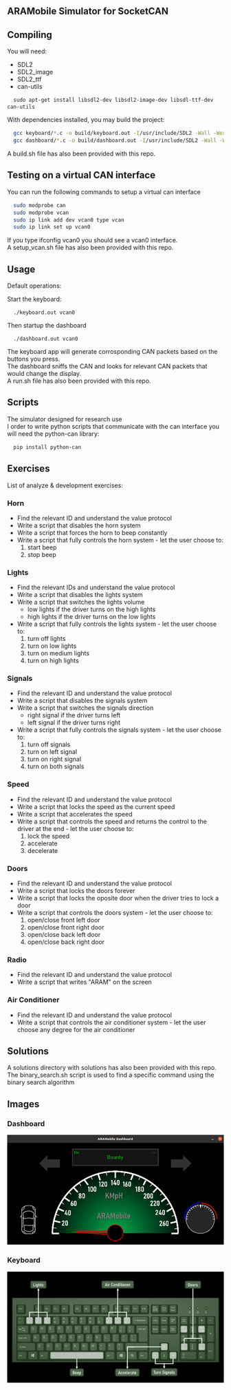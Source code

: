 ARAMobile Simulator for SocketCAN
------------------------------------------

Compiling
---------
You will need:
* SDL2
* SDL2_image
* SDL2_ttf
* can-utils

```
  sudo apt-get install libsdl2-dev libsdl2-image-dev libsdl-ttf-dev can-utils  
```

With dependencies installed, you may build the project:

```bash
  gcc keyboard/*.c -o build/keyboard.out -I/usr/include/SDL2 -Wall -Wextra -lSDL2 -lSDL2_image -lSDL2_ttf
  gcc dashboard/*.c -o build/dashboard.out -I/usr/include/SDL2 -Wall -Wextra -lSDL2 -lSDL2_image -lSDL2_ttf
```

A build.sh file has also been provided with this repo.

Testing on a virtual CAN interface
----------------------------------
You can run the following commands to setup a virtual can interface

```bash
  sudo modprobe can
  sudo modprobe vcan
  sudo ip link add dev vcan0 type vcan
  sudo ip link set up vcan0
```

If you type ifconfig vcan0 you should see a vcan0 interface.  
A setup_vcan.sh file has also been provided with this repo.

Usage
-----
Default operations:

Start the keyboard:

```
  ./keyboard.out vcan0
```

Then startup the dashboard

```
  ./dashboard.out vcan0
```

The keyboard app will generate corrosponding CAN packets based on the buttons you press.  
The dashboard sniffs the CAN and looks for relevant CAN packets that would change the display.  
A run.sh file has also been provided with this repo.

Scripts
-------
The simulator designed for research use  
I order to write python scripts that communicate with the can interface you will need the python-can library:

```bash
  pip install python-can
```

Exercises
---------
List of analyze & development exercises:

### Horn
- Find the relevant ID and understand the value protocol
- Write a script that disables the horn system
- Write a script that forces the horn to beep constantly
- Write a script that fully controls the horn system - let the user choose to:
  1. start beep
  2. stop beep

### Lights
  - Find the relevant IDs and understand the value protocol
  - Write a script that disables the lights system
  - Write a script that switches the lights volume
    - low lights if the driver turns on the high lights
    - high lights if the driver turns on the low lights 
  - Write a script that fully controls the lights system - let the user choose to:
    1. turn off lights
    2. turn on low lights
    3. turn on medium lights
    4. turn on high lights

### Signals
- Find the relevant ID and understand the value protocol
- Write a script that disables the signals system
- Write a script that switches the signals direction
  - right signal if the driver turns left
  - left signal if the driver turns right
- Write a script that fully controls the signals system - let the user choose to:
  1. turn off signals
  2. turn on left signal
  3. turn on right signal
  4. turn on both signals

### Speed
- Find the relevant ID and understand the value protocol
- Write a script that locks the speed as the current speed
- Write a script that accelerates the speed
- Write a script that controls the speed and returns the control to the driver at the end - let the user choose to: 
  1. lock the speed
  2. accelerate
  3. decelerate

### Doors
- Find the relevant ID and understand the value protocol
- Write a script that locks the doors forever
- Write a script that locks the oposite door when the driver tries to lock a door
- Write a script that controls the doors system - let the user choose to: 
  1. open/close front left door
  2. open/close front right door
  3. open/close back left door
  4. open/close back right door

### Radio
- Find the relevant ID and understand the value protocol
- Write a script that writes "ARAM" on the screen

### Air Conditioner
- Find the relevant ID and understand the value protocol
- Write a script that controls the air conditioner system - let the user choose any degree for the air conditioner

Solutions
---------

A solutions directory with solutions has also been provided with this repo.  
The binary_search.sh script is used to find a specific command using the binary search algorithm

Images
------

### Dashboard

![](./data/dashboard_tutorial.png)

### Keyboard

![](./data/keyboard_tutorial.png)

